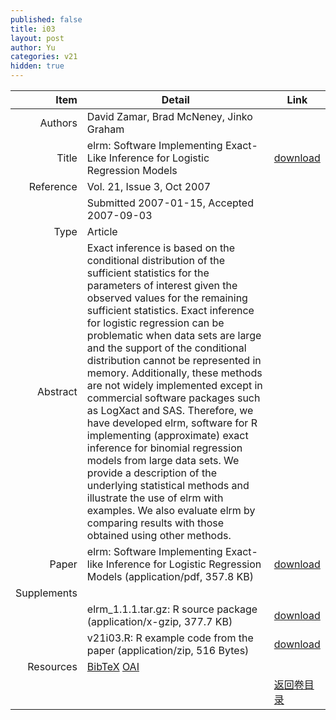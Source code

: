 ```yaml
---
published: false
title: i03
layout: post
author: Yu
categories: v21
hidden: true
---
```


| Item | Detail | Link |
|---:|---|---|
| Authors | David Zamar, Brad McNeney, Jinko Graham| |
| Title |elrm: Software Implementing Exact-Like Inference for Logistic Regression Models | [download](http://www.jstatsoft.org/v21/i03/paper) |
| Reference |Vol. 21, Issue 3, Oct 2007 | |
| | Submitted 2007-01-15, Accepted 2007-09-03| | 
| Type | Article| |
| Abstract | Exact inference is based on the conditional distribution of the sufficient statistics for the parameters of interest given the observed values for the remaining sufficient statistics.  Exact inference for logistic regression can be problematic when data sets are large and the support of the conditional distribution cannot be represented in memory. Additionally, these methods are not widely implemented except in commercial software packages such as LogXact and SAS. Therefore, we have developed elrm, software for R implementing (approximate) exact inference for binomial regression models from large data sets. We provide a description of the underlying statistical methods and illustrate the use of elrm with examples. We also evaluate elrm by comparing results with those obtained using other methods.| |
| Paper | elrm: Software Implementing Exact-like Inference for Logistic Regression Models  (application/pdf, 357.8 KB)| [download](http://www.jstatsoft.org/v21/i03/paper) |
| Supplements | | |
| |elrm_1.1.1.tar.gz: R source package  (application/x-gzip, 377.7 KB)|  [download](http://www.jstatsoft.org/v21/i03/supp/1) |
| |v21i03.R: R example code from the paper  (application/zip, 516 Bytes)|  [download](http://www.jstatsoft.org/v21/i03/supp/2) |
| Resources | [BibTeX](http://www.jstatsoft.org/v21/i03/bibtex) [OAI](http://www.jstatsoft.org/oai?verb=GetRecord&identifier=oai.jstatsoft/v21/i03&prefix=oai_dc)| |
| |  | [返回卷目录]({{site.baseurl}}/volume/v21.html) |